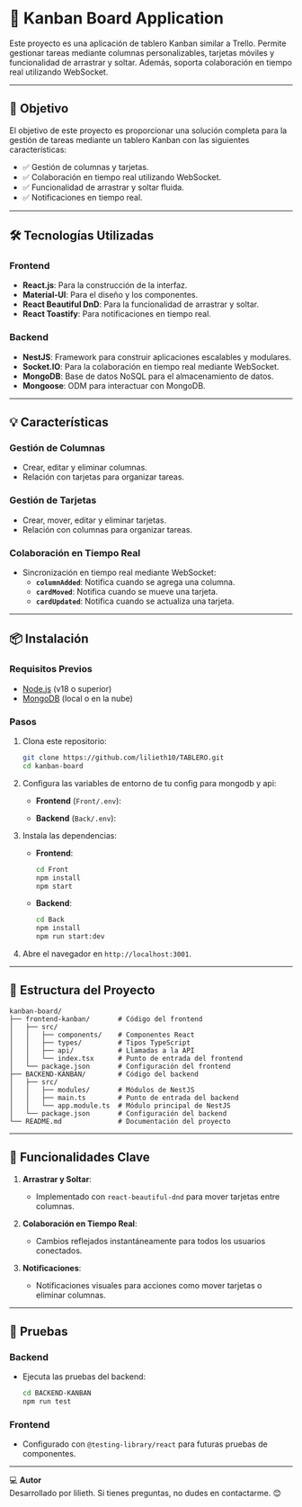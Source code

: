 # 📝 Kanban Board Application

Este proyecto es una aplicación de tablero Kanban similar a Trello. Permite gestionar tareas mediante columnas personalizables, tarjetas móviles y funcionalidad de arrastrar y soltar. Además, soporta colaboración en tiempo real utilizando WebSocket.

---

## 🎯 **Objetivo**

El objetivo de este proyecto es proporcionar una solución completa para la gestión de tareas mediante un tablero Kanban con las siguientes características:

- ✅ Gestión de columnas y tarjetas.
- ✅ Colaboración en tiempo real utilizando WebSocket.
- ✅ Funcionalidad de arrastrar y soltar fluida.
- ✅ Notificaciones en tiempo real.

---

## 🛠️ **Tecnologías Utilizadas**

### **Frontend**
- **React.js**: Para la construcción de la interfaz.
- **Material-UI**: Para el diseño y los componentes.
- **React Beautiful DnD**: Para la funcionalidad de arrastrar y soltar.
- **React Toastify**: Para notificaciones en tiempo real.

### **Backend**
- **NestJS**: Framework para construir aplicaciones escalables y modulares.
- **Socket.IO**: Para la colaboración en tiempo real mediante WebSocket.
- **MongoDB**: Base de datos NoSQL para el almacenamiento de datos.
- **Mongoose**: ODM para interactuar con MongoDB.

---

## 💡 **Características**

### **Gestión de Columnas**
- Crear, editar y eliminar columnas.
- Relación con tarjetas para organizar tareas.

### **Gestión de Tarjetas**
- Crear, mover, editar y eliminar tarjetas.
- Relación con columnas para organizar tareas.

### **Colaboración en Tiempo Real**
- Sincronización en tiempo real mediante WebSocket:
  - **`columnAdded`**: Notifica cuando se agrega una columna.
  - **`cardMoved`**: Notifica cuando se mueve una tarjeta.
  - **`cardUpdated`**: Notifica cuando se actualiza una tarjeta.

---

## 📦 **Instalación**

### **Requisitos Previos**
- [Node.js](https://nodejs.org/) (v18 o superior)
- [MongoDB](https://www.mongodb.com/) (local o en la nube)

### **Pasos**
1. Clona este repositorio:
   ```bash
   git clone https://github.com/lilieth10/TABLERO.git
   cd kanban-board
   ```

2. Configura las variables de entorno de tu config para mongodb y api:
   - **Frontend** (`Front/.env`):
  
   - **Backend** (`Back/.env`):
  

3. Instala las dependencias:
   - **Frontend**:
     ```bash
     cd Front
     npm install
     npm start
     ```
   - **Backend**:
     ```bash
     cd Back
     npm install
     npm run start:dev
     ```

4. Abre el navegador en `http://localhost:3001`.

---

## 📂 **Estructura del Proyecto**

```plaintext
kanban-board/
├── frontend-kanban/       # Código del frontend
│   ├── src/
│   │   ├── components/    # Componentes React
│   │   ├── types/         # Tipos TypeScript
│   │   ├── api/           # Llamadas a la API
│   │   └── index.tsx      # Punto de entrada del frontend
│   └── package.json       # Configuración del frontend
├── BACKEND-KANBAN/        # Código del backend
│   ├── src/
│   │   ├── modules/       # Módulos de NestJS
│   │   ├── main.ts        # Punto de entrada del backend
│   │   └── app.module.ts  # Módulo principal de NestJS
│   └── package.json       # Configuración del backend
└── README.md              # Documentación del proyecto
```

---

## 🚀 **Funcionalidades Clave**

1. **Arrastrar y Soltar**:
   - Implementado con `react-beautiful-dnd` para mover tarjetas entre columnas.

2. **Colaboración en Tiempo Real**:
   - Cambios reflejados instantáneamente para todos los usuarios conectados.

3. **Notificaciones**:
   - Notificaciones visuales para acciones como mover tarjetas o eliminar columnas.

---

## 🧪 **Pruebas**

### **Backend**
- Ejecuta las pruebas del backend:
  ```bash
  cd BACKEND-KANBAN
  npm run test
  ```

### **Frontend**
- Configurado con `@testing-library/react` para futuras pruebas de componentes.

---

💻 **Autor**  
Desarrollado por lilieth. Si tienes preguntas, no dudes en contactarme. 😊